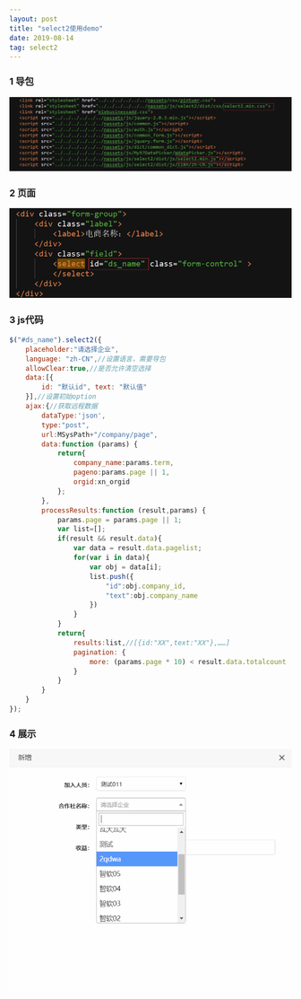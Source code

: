```yaml
---
layout: post
title: "select2使用demo"
date: 2019-08-14
tag: select2
---
```


### 1 导包

![](https://raw.githubusercontent.com/unfrequentedfire/myblog_image/master/jekyll/20190814153916.png)

### 2 页面

![](https://raw.githubusercontent.com/unfrequentedfire/myblog_image/master/jekyll/1565768393906.png)

### 3 js代码

```javascript
$("#ds_name").select2({
    placeholder:"请选择企业",
    language: "zh-CN",//设置语言，需要导包
    allowClear:true,//是否允许清空选择
   	data:[{
		id: "默认id", text: "默认值"
	}],//设置初始option
    ajax:{//获取远程数据
        dataType:'json',
        type:"post",
        url:MSysPath+"/company/page",
        data:function (params) {
            return{
                company_name:params.term,
                pageno:params.page || 1,
                orgid:xn_orgid
            };
        },
        processResults:function (result,params) {
            params.page = params.page || 1;
            var list=[];
            if(result && result.data){
                var data = result.data.pagelist;
                for(var i in data){
                    var obj = data[i];
                    list.push({
                        "id":obj.company_id,
                        "text":obj.company_name
                    })
                }
            }
            return{
                results:list,//[{id:"XX",text:"XX"},……]
                pagination: {
                    more: (params.page * 10) < result.data.totalcount
                }
            }
        }
    }
});
```

### 4 展示

![](https://raw.githubusercontent.com/unfrequentedfire/myblog_image/master/jekyll/20190814153600.png)



